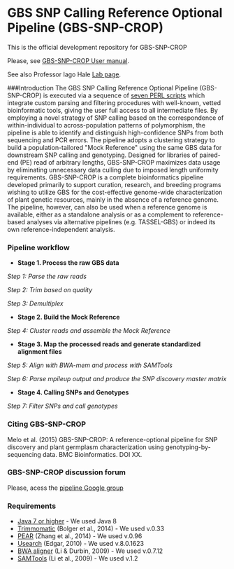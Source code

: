 # GBS SNP Calling Reference Optional Pipeline (GBS-SNP-CROP)

This is the official development repository for GBS-SNP-CROP

Please, see [GBS-SNP-CROP User manual][1].

See also Professor Iago Hale [Lab page][2].

###Introduction
The GBS SNP Calling Reference Optional Pipeline (GBS-SNP-CROP) is executed via a sequence of [seven PERL scripts][3] which integrate custom parsing and filtering procedures with well-known, vetted bioinformatic tools, giving the user full access to all intermediate files. By employing a novel strategy of SNP calling based on the correspondence of within-individual to across-population patterns of polymorphism, the pipeline is able to identify and distinguish high-confidence SNPs from both sequencing and PCR errors. The pipeline adopts a clustering strategy to build a population-tailored "Mock Reference" using the same GBS data for downstream SNP calling and genotyping. Designed for libraries of paired-end (PE) read of arbitrary lengths, GBS-SNP-CROP maximizes data usage by eliminating unnecessary data culling due to imposed length uniformity requirements. GBS-SNP-CROP is a complete bioinformatics pipeline developed primarily to support curation, research, and breeding programs wishing to utilize GBS for the cost-effective genome-wide characterization of plant genetic resources, mainly in the absence of a reference genome. The pipeline, however, can also be used when a reference genome is available, either as a standalone analysis or as a complement to reference-based analyses via alternative pipelines (e.g. TASSEL-GBS) or indeed its own reference-independent analysis.

### Pipeline workflow
* **Stage 1. Process the raw GBS data**

*Step 1: Parse the raw reads*

*Step 2: Trim based on quality* 

*Step 3: Demultiplex*

* **Stage 2. Build the Mock Reference** 

*Step 4: Cluster reads and assemble the Mock Reference*

* **Stage 3. Map the processed reads and generate standardized alignment files**

*Step 5: Align with BWA-mem and process with SAMTools*

*Step 6: Parse mpileup output and produce the SNP discovery master matrix*

* **Stage 4. Calling SNPs and Genotypes**

*Step 7: Filter SNPs and call genotypes*

### Citing GBS-SNP-CROP
Melo et al. (2015) GBS-SNP-CROP: A reference-optional pipeline for SNP discovery and plant germplasm characterization using genotyping-by-sequencing data. BMC Bioinformatics. DOI XX.

### GBS-SNP-CROP discussion forum
Please, acess the [pipeline Google group][4]

### Requirements
* [Java 7 or higher][5] - We used Java 8
* [Trimmomatic][6] (Bolger et al., 2014) - We used v.0.33
* [PEAR][7] (Zhang et al., 2014) - We used v.0.96
* [Usearch][8] (Edgar, 2010) - We used v.8.0.1623
* [BWA aligner][9] (Li & Durbin, 2009) - We used v.0.7.12
* [SAMTools][10] (Li et al., 2009) - We used v.1.2

[1]:https://github.com/halelab/GBS-SNP-CROP/blob/master/GBS-SNP-CROP-UserManual_v1.0.pdf
[2]:http://www.halelab.org
[3]:https://github.com/halelab/GBS-SNP-CROP/tree/master/GBS-SNP-CROP-scripts
[4]:https://groups.google.com/forum/#!forum/gbs-snp-crop
[5]:https://www.java.com/en/
[6]:http://www.usadellab.org/cms/?page=trimmomatic
[7]:http://sco.h-its.org/exelixis/web/software/pear/
[8]: http://www.drive5.com/usearch/
[9]:http://bio-bwa.sourceforge.net
[10]:http://samtools.sourceforge.net


